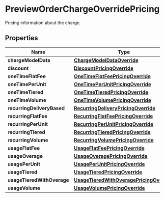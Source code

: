 

# PreviewOrderChargeOverridePricing

Pricing information about the charge. 

## Properties

| Name | Type | Description | Notes |
|------------ | ------------- | ------------- | -------------|
|**chargeModelData** | [**ChargeModelDataOverride**](ChargeModelDataOverride.md) |  |  [optional] |
|**discount** | [**DiscountPricingOverride**](DiscountPricingOverride.md) |  |  [optional] |
|**oneTimeFlatFee** | [**OneTimeFlatFeePricingOverride**](OneTimeFlatFeePricingOverride.md) |  |  [optional] |
|**oneTimePerUnit** | [**OneTimePerUnitPricingOverride**](OneTimePerUnitPricingOverride.md) |  |  [optional] |
|**oneTimeTiered** | [**OneTimeTieredPricingOverride**](OneTimeTieredPricingOverride.md) |  |  [optional] |
|**oneTimeVolume** | [**OneTimeVolumePricingOverride**](OneTimeVolumePricingOverride.md) |  |  [optional] |
|**recurringDeliveryBased** | [**RecurringDeliveryPricingOverride**](RecurringDeliveryPricingOverride.md) |  |  [optional] |
|**recurringFlatFee** | [**RecurringFlatFeePricingOverride**](RecurringFlatFeePricingOverride.md) |  |  [optional] |
|**recurringPerUnit** | [**RecurringPerUnitPricingOverride**](RecurringPerUnitPricingOverride.md) |  |  [optional] |
|**recurringTiered** | [**RecurringTieredPricingOverride**](RecurringTieredPricingOverride.md) |  |  [optional] |
|**recurringVolume** | [**RecurringVolumePricingOverride**](RecurringVolumePricingOverride.md) |  |  [optional] |
|**usageFlatFee** | [**UsageFlatFeePricingOverride**](UsageFlatFeePricingOverride.md) |  |  [optional] |
|**usageOverage** | [**UsageOveragePricingOverride**](UsageOveragePricingOverride.md) |  |  [optional] |
|**usagePerUnit** | [**UsagePerUnitPricingOverride**](UsagePerUnitPricingOverride.md) |  |  [optional] |
|**usageTiered** | [**UsageTieredPricingOverride**](UsageTieredPricingOverride.md) |  |  [optional] |
|**usageTieredWithOverage** | [**UsageTieredWithOveragePricingOverride**](UsageTieredWithOveragePricingOverride.md) |  |  [optional] |
|**usageVolume** | [**UsageVolumePricingOverride**](UsageVolumePricingOverride.md) |  |  [optional] |



